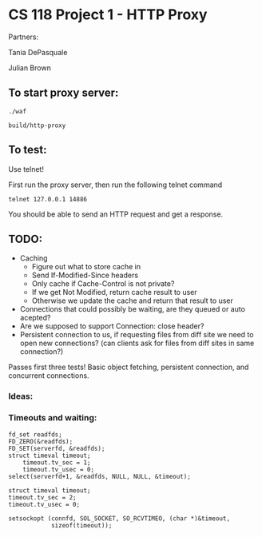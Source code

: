 CS 118 Project 1 - HTTP Proxy
=============================

Partners:

Tania DePasquale

Julian Brown

## To start proxy server:

```
./waf

build/http-proxy
```

## To test:

Use telnet!

First run the proxy server, then run the following telnet command

```
telnet 127.0.0.1 14886
```

You should be able to send an HTTP request and get a response.

## TODO:

* Caching
  - Figure out what to store cache in
  - Send If-Modified-Since headers
  - Only cache if Cache-Control is not private?
  - If we get Not Modified, return cache result to user
  - Otherwise we update the cache and return that result to user
* Connections that could possibly be waiting, are they queued or auto acepted?
* Are we supposed to support Connection: close header?
* Persistent connection to us, if requesting files from diff site we need to open new connections? (can clients ask for files from diff sites in same connection?)

Passes first three tests! Basic object fetching, persistent connection, and concurrent connections.


### Ideas:


### Timeouts and waiting:
```
fd_set readfds;
FD_ZERO(&readfds);
FD_SET(serverfd, &readfds);
struct timeval timeout;
    timeout.tv_sec = 1;
    timeout.tv_usec = 0;
select(serverfd+1, &readfds, NULL, NULL, &timeout);
```
```
struct timeval timeout;
timeout.tv_sec = 2;
timeout.tv_usec = 0;

setsockopt (connfd, SOL_SOCKET, SO_RCVTIMEO, (char *)&timeout,
            sizeof(timeout));
```
